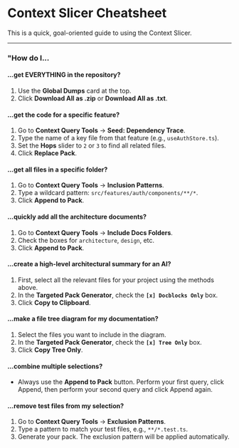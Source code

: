 # Context Slicer Cheatsheet

This is a quick, goal-oriented guide to using the Context Slicer.

---

### **"How do I...**

#### **...get EVERYTHING in the repository?**

1.  Use the **Global Dumps** card at the top.
2.  Click **Download All as .zip** or **Download All as .txt**.

#### **...get the code for a specific feature?**

1.  Go to **Context Query Tools** -> **Seed: Dependency Trace**.
2.  Type the name of a key file from that feature (e.g., `useAuthStore.ts`).
3.  Set the **Hops** slider to `2` or `3` to find all related files.
4.  Click **Replace Pack**.

#### **...get all files in a specific folder?**

1.  Go to **Context Query Tools** -> **Inclusion Patterns**.
2.  Type a wildcard pattern: `src/features/auth/components/**/*`.
3.  Click **Append to Pack**.

#### **...quickly add all the architecture documents?**

1.  Go to **Context Query Tools** -> **Include Docs Folders**.
2.  Check the boxes for `architecture`, `design`, etc.
3.  Click **Append to Pack**.

#### **...create a high-level architectural summary for an AI?**

1.  First, select all the relevant files for your project using the methods above.
2.  In the **Targeted Pack Generator**, check the **`[x] Docblocks Only`** box.
3.  Click **Copy to Clipboard**.

#### **...make a file tree diagram for my documentation?**

1.  Select the files you want to include in the diagram.
2.  In the **Targeted Pack Generator**, check the **`[x] Tree Only`** box.
3.  Click **Copy Tree Only**.

#### **...combine multiple selections?**

*   Always use the **Append to Pack** button. Perform your first query, click Append, then perform your second query and click Append again.

#### **...remove test files from my selection?**

1.  Go to **Context Query Tools** -> **Exclusion Patterns**.
2.  Type a pattern to match your test files, e.g., `**/*.test.ts`.
3.  Generate your pack. The exclusion pattern will be applied automatically.
